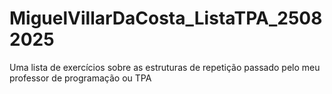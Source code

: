 # MiguelVillarDaCosta_ListaTPA_25082025
Uma lista de exercícios sobre as estruturas de repetição passado pelo meu professor de programação ou TPA
